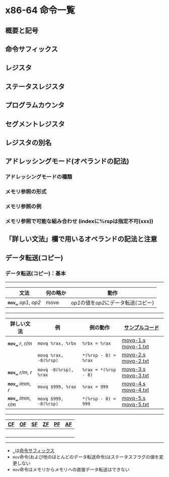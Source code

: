 <style type="text/css">
body { counter-reset: chapter 11; }
</style>

# x86-64 命令一覧

## 概要と記号
## 命令サフィックス
## レジスタ
## ステータスレジスタ
## プログラムカウンタ
## セグメントレジスタ
## レジスタの別名
## アドレッシングモード(オペランドの記法)
### アドレッシングモードの種類
### メモリ参照の形式
### メモリ参照の例
### メモリ参照で可能な組み合わせ (indexに%rspは指定不可(xxx))
## 「詳しい文法」欄で用いるオペランドの記法と注意

## データ転送(コピー)

### データ転送(コピー)：基本

---
|文法|何の略か| 動作 |
|-|-|-|
|**`mov␣`** *op1*, *op2*| move | *op1*の値を*op2*にデータ転送(コピー) |
---
|詳しい文法| 例 | 例の動作 | [サンプルコード](./6-inst.md#how-to-execute-x86-inst) | 
|-|-|-|-|
|**`mov␣`** *r*, *r/m*| `movq %rax, %rbx` | `%rbx = %rax` |[movq-1.s](./asm/movq-1.s) [movq-1.txt](./asm/movq-1.txt)|
|| `movq %rax, -8(%rsp)` | `*(%rsp - 8) = %rax` |[movq-2.s](./asm/movq-2.s) [movq-2.txt](./asm/movq-2.txt)|
|**`mov␣`** *r/m*, *r*| `movq -8(%rsp), %rax` | `%rax = *(%rsp - 8)` |[movq-3.s](./asm/movq-3.s) [movq-3.txt](./asm/movq-3.txt)|
|**`mov␣`** *imm*, *r*| `movq $999, %rax` | `%rax = 999` | [movq-4.s](./asm/movq-4.s) [movq-4.txt](./asm/movq-4.txt)|
|**`mov␣`** *imm*, *r/m*| `movq $999, -8(%rsp)` | `*(%rsp - 8) = 999` |[movq-5.s](./asm/movq-5.s) [movq-5.txt](./asm/movq-5.txt)||
---
<span style="font-size: 70%;">

|[CF](#ステータスレジスタ)|[OF](#ステータスレジスタ)|[SF](#ステータスレジスタ)|[ZF](#ステータスレジスタ)|[PF](#ステータスレジスタ)|[AF](#ステータスレジスタ)|
|-|-|-|-|-|-|
|&nbsp;| | | | | |


</span>

---


- `␣`は[命令サフィックス](#命令サフィックス)
- `mov`命令(および他のほとんどのデータ転送命令)はステータスフラグの値を変更しない
- `mov`命令はメモリからメモリへの直接データ転送はできない
